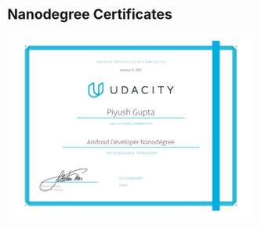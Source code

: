 # Nanodegree Certificates


<img src='https://github.com/piyush6348/Nanodegree-Certificates/blob/master/android_certi-page-001.jpg' title='Android developer Nanodegree Certification'
alt='Android developer Nanodegree Certification'/>